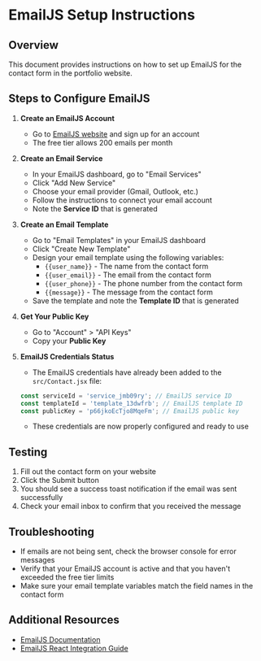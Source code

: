 # EmailJS Setup Instructions

## Overview
This document provides instructions on how to set up EmailJS for the contact form in the portfolio website.

## Steps to Configure EmailJS

1. **Create an EmailJS Account**
   - Go to [EmailJS website](https://www.emailjs.com/) and sign up for an account
   - The free tier allows 200 emails per month

2. **Create an Email Service**
   - In your EmailJS dashboard, go to "Email Services"
   - Click "Add New Service"
   - Choose your email provider (Gmail, Outlook, etc.)
   - Follow the instructions to connect your email account
   - Note the **Service ID** that is generated

3. **Create an Email Template**
   - Go to "Email Templates" in your EmailJS dashboard
   - Click "Create New Template"
   - Design your email template using the following variables:
     - `{{user_name}}` - The name from the contact form
     - `{{user_email}}` - The email from the contact form
     - `{{user_phone}}` - The phone number from the contact form
     - `{{message}}` - The message from the contact form
   - Save the template and note the **Template ID** that is generated

4. **Get Your Public Key**
   - Go to "Account" > "API Keys"
   - Copy your **Public Key**

5. **EmailJS Credentials Status**
   - The EmailJS credentials have already been added to the `src/Contact.jsx` file:
   ```javascript
   const serviceId = 'service_jmb09ry'; // EmailJS service ID
   const templateId = 'template_13dwfrb'; // EmailJS template ID
   const publicKey = 'p66jkoEcTjo8MqeFm'; // EmailJS public key
   ```
   - These credentials are now properly configured and ready to use

## Testing
1. Fill out the contact form on your website
2. Click the Submit button
3. You should see a success toast notification if the email was sent successfully
4. Check your email inbox to confirm that you received the message

## Troubleshooting
- If emails are not being sent, check the browser console for error messages
- Verify that your EmailJS account is active and that you haven't exceeded the free tier limits
- Make sure your email template variables match the field names in the contact form

## Additional Resources
- [EmailJS Documentation](https://www.emailjs.com/docs/)
- [EmailJS React Integration Guide](https://www.emailjs.com/docs/examples/reactjs/)